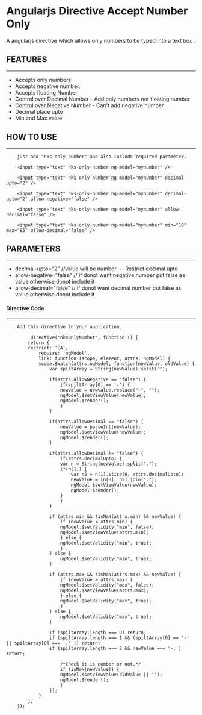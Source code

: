 Angularjs Directive Accept Number Only
======================================

A angularjs directive which allows only numbers to be typed into a text box .


## FEATURES
--------

* Accepts only numbers.
* Accepts negative number.
* Accepts floating Number
* Control over Decimal Number - Add only numbers not floating number 
* Control over Negative Number - Can't add negative number
* Decimal place upto
* Min and Max value


## HOW TO USE
---------------
 
 ```
     just add "nks-only-number" and also include required parameter. 

     <input type="text" nks-only-number ng-model="mynumber" />

     <input type="text" nks-only-number ng-model="mynumber" decimal-upto="2" />

     <input type="text" nks-only-number ng-model="mynumber" decimal-upto="2" allow-negative="false" />

     <input type="text" nks-only-number ng-model="mynumber" allow-decimal="false" />

	 <input type="text" nks-only-number ng-model="mynumber" min="10" max="85" allow-decimal="false" />
```


## PARAMETERS
---------------

* decimal-upto="2" //value will be number. -- Restrict decimal upto
* allow-negative="false" // if donot want negative number put false as value otherwise donot include it
* allow-decimal="false" // if donot want decimal number put false as value otherwise donot include it 



#### Directive Code
--------------------

```
    Add this directive in your application.
		
		.directive('nksOnlyNumber', function () {
		return {
		restrict: 'EA',
			require: 'ngModel',
			link: function (scope, element, attrs, ngModel) {   
			scope.$watch(attrs.ngModel, function(newValue, oldValue) {
				var spiltArray = String(newValue).split("");
				
				if(attrs.allowNegative == "false") {
					if(spiltArray[0] == '-') {
					newValue = newValue.replace("-", "");
					ngModel.$setViewValue(newValue);
					ngModel.$render();
					}
				}

				if(attrs.allowDecimal == "false") {
					newValue = parseInt(newValue);
					ngModel.$setViewValue(newValue);
					ngModel.$render();
				}

				if(attrs.allowDecimal != "false") {
					if(attrs.decimalUpto) {
					var n = String(newValue).split(".");
					if(n[1]) {
						var n2 = n[1].slice(0, attrs.decimalUpto);
						newValue = [n[0], n2].join(".");
						ngModel.$setViewValue(newValue);
						ngModel.$render();
					}
					}
				}
				
				if (attrs.min && !isNaN(attrs.min) && newValue) {
					if (newValue < attrs.min) {
					ngModel.$setValidity("min", false);
					ngModel.$setViewValue(attrs.min);
					} else {
					ngModel.$setValidity("min", true);
					}
				} else {
					ngModel.$setValidity("min", true);
				}

				if (attrs.max && !isNaN(attrs.max) && newValue) {
					if (newValue > attrs.max) {
					ngModel.$setValidity("max", false);
					ngModel.$setViewValue(attrs.max);
					} else {
					ngModel.$setValidity("max", true);
					}
				} else {
					ngModel.$setValidity("max", true);
				}
				
				if (spiltArray.length === 0) return;
				if (spiltArray.length === 1 && (spiltArray[0] == '-' || spiltArray[0] === '.' )) return;
				if (spiltArray.length === 2 && newValue === '-.') return;
				
					/*Check it is number or not.*/
					if (isNaN(newValue)) {
					ngModel.$setViewValue(oldValue || '');
					ngModel.$render();
					}
				});
			}
		};
	});


```


 
